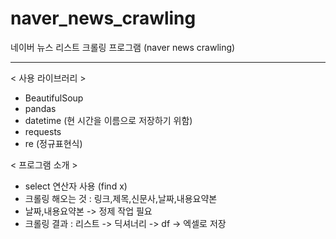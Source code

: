 # naver_news_crawling
네이버 뉴스 리스트 크롤링 프로그램 (naver news crawling)

------
< 사용 라이브러리 >  
- BeautifulSoup
- pandas
- datetime (현 시간을 이름으로 저장하기 위함)
- requests
- re  (정규표현식)


< 프로그램 소개 >
- select 연산자 사용 (find x)
- 크롤링 해오는 것 : 링크,제목,신문사,날짜,내용요약본
- 날짜,내용요약본  -> 정제 작업 필요
- 크롤링 결과 : 리스트 -> 딕셔너리 -> df -> 엑셀로 저장 


